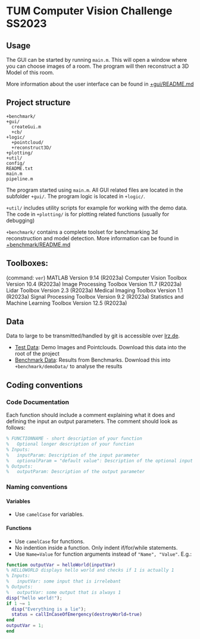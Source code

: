 # TUM Computer Vision Challenge SS2023
## Usage

The GUI can be started by running `main.m`. This will open a window where you can choose images of a room. The program will then reconstruct a 3D Model of this room.

More information about the user interface can be found in [+gui/README.md](+gui/README.md)

## Project structure

```
+benchmark/
+gui/
  createGui.m
  +cb/
+logic/
  +pointcloud/
  +reconstruct3D/
+plotting/
+util/
config/
README.txt
main.m
pipeline.m
```

The program started using `main.m`. All GUI related files are located in the subfolder `+gui/`. The program logic is located in `+logic/`.

`+util/` includes utility scripts for example for working with the demo data. The code in `+plotting/` is for plotting related functions (usually for debugging)

`+benchmark/` contains a complete toolset for benchmarking 3d reconstruction and model detection. More information can be found in [+benchmark/README.md](+benchmark/README.md)

## Toolboxes:
(command: `ver`)
MATLAB                                                Version 9.14        (R2023a)
Computer Vision Toolbox                               Version 10.4        (R2023a)
Image Processing Toolbox                              Version 11.7        (R2023a)
Lidar Toolbox                                         Version 2.3         (R2023a)
Medical Imaging Toolbox                               Version 1.1         (R2023a)
Signal Processing Toolbox                             Version 9.2         (R2023a)
Statistics and Machine Learning Toolbox               Version 12.5        (R2023a)

## Data

Data to large to be transmitted/handled by git is accessible over [lrz.de](lrz.de).

- [Test Data](https://syncandshare.lrz.de/getlink/fiW28ckD2bDDu6u2jVv7m7/test): Demo Images and Pointclouds. Download this data into the root of the project
- [Benchmark Data](https://syncandshare.lrz.de/getlink/fi8T7n2HSZSyuuPH63AWik/): Results from Benchmarks. Download this into `+benchmark/demoData/` to analyse the results

## Coding conventions

### Code Documentation

Each function should include a comment explaining what it does and defining the input an output parameters. The comment should look as follows:

```matlab
% FUNCTIONNAME - short description of your function
%   Optional longer description of your function
% Inputs:
%   inputParam: Description of the input parameter
%   optionalParam = "default value": Description of the optional input parameter
% Outputs:
%   outputParam: Description of the output parameter
```

### Naming conventions

#### Variables
- Use `camelCase` for variables.

#### Functions

- Use `camelCase` for functions.
- No indention inside a function. Only indent if/for/while statements.
- Use `Name=Value` for function arguments instead of `"Name", "Value"`. E.g.:


```matlab
function outputVar = helloWorld(inputVar)
% HELLOWORLD displays hello world and checks if 1 is actually 1
% Inputs:
%   inputVar: some input that is irrelebant
% Outputs:
%   outputVar: some output that is always 1
disp("hello world!");
if 1 ~= 1
  disp("Everything is a lie");
  status = callInCaseOfEmergency(destroyWorld=true)
end
outputVar = 1;
end
```
